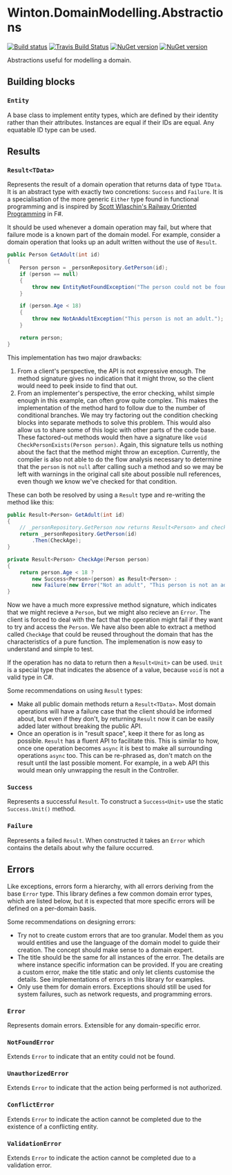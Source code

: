 # Winton.DomainModelling.Abstractions

[![Build status](https://ci.appveyor.com/api/projects/status/7mba8m947ed603r1?svg=true)](https://ci.appveyor.com/project/wintoncode/winton-domainmodelling-abstractions/branch/master)
[![Travis Build Status](https://travis-ci.org/wintoncode/Winton.DomainModelling.Abstractions.svg?branch=master)](https://travis-ci.org/wintoncode/Winton.DomainModelling.Abstractions)
[![NuGet version](https://img.shields.io/nuget/v/Winton.DomainModelling.Abstractions.svg)](https://www.nuget.org/packages/Winton.DomainModelling.Abstractions)
[![NuGet version](https://img.shields.io/nuget/vpre/Winton.DomainModelling.Abstractions.svg)](https://www.nuget.org/packages/Winton.DomainModelling.Abstractions)

Abstractions useful for modelling a domain.

## Building blocks

### `Entity`

A base class to implement entity types, which are defined by their identity rather than their attributes. 
Instances are equal if their IDs are equal. Any equatable ID type can be used.

## Results

### `Result<TData>` 

Represents the result of a domain operation that returns data of type `TData`. It is an abstract type with exactly two concretions: `Success` and `Failure`. It is a specialisation of the more generic `Either` type found in functional programming and is inspired by [Scott Wlaschin's Railway Oriented Programming](https://fsharpforfunandprofit.com/rop/) in F#.

It should be used whenever a domain operation may fail, but where that failure mode is a known part of the domain model. For example, consider a domain operation that looks up an adult written without the use of `Result`.

```csharp
public Person GetAdult(int id)
{
    Person person = _personRepository.GetPerson(id);
    if (person == null)
    {
        throw new EntityNotFoundException("The person could not be found.");
    }

    if (person.Age < 18)
    {
        throw new NotAnAdultException("This person is not an adult.");
    }

    return person;
}
```

This implementation has two major drawbacks:
1) From a client's perspective, the API is not expressive enough. The method signature gives no indication that it might throw, so the client would need to peek inside to find that out.
2) From an implementer's perspective, the error checking, whilst simple enough in this example, can often grow quite complex. This makes the implementation of the method hard to follow due to the number of conditional branches. We may try factoring out the condition checking blocks into separate methods to solve this problem. This would also allow us to share some of this logic with other parts of the code base. These factored-out methods would then have a signature like `void CheckPersonExists(Person person)`. Again, this signature tells us nothing about the fact that the method might throw an exception. Currently, the compiler is also not able to do the flow analysis necessary to determine that the `person` is not `null` after calling such a method and so we may be left with warnings in the original call site about possible null references, even though we know we've checked for that condition.

These can both be resolved by using a `Result` type and re-writing the method like this:

```csharp
public Result<Person> GetAdult(int id)
{
    // _personRepository.GetPerson now returns Result<Person> and checks that it exists
    return _personRepository.GetPerson(id)
        .Then(CheckAge);
}

private Result<Person> CheckAge(Person person)
{
    return person.Age < 18 ?
        new Success<Person>(person) as Result<Person> :
        new Failure(new Error("Not an adult", "This person is not an adult."));
}
```

Now we have a much more expressive method signature, which indicates that we might recieve a `Person`, but we might also recieve an `Error`. The client is forced to deal with the fact that the operation might fail if they want to try and access the `Person`. We have also been able to extract a method called `CheckAge` that could be reused throughout the domain that has the characteristics of a pure function. The implemenation is now easy to understand and simple to test.

If the operation has no data to return then a `Result<Unit>` can be used. `Unit` is a special type that indicates the absence of a value, because `void` is not a valid type in C#.

Some recommendations on using `Result` types: 
* Make all public domain methods return a `Result<TData>`. Most domain operations will have a failure case that the client should be informed about, but even if they don't, by returning `Result` now it can be easily added later without breaking the public API.
* Once an operation is in "result space", keep it there for as long as possible. `Result` has a fluent API to facilitate this. This is similar to how, once one operation becomes `async` it is best to make all surrounding operations `async` too. This can be re-phrased as, don't match on the result until the last possible moment. For example, in a web API this would mean only unwrapping the result in the Controller.

### `Success`

Represents a successful `Result`. To construct a `Success<Unit>` use the static `Success.Unit()` method.

### `Failure`

Represents a failed `Result`. When constructed it takes an `Error` which contains the details about why the failure occurred.

## Errors

Like exceptions, errors form a hierarchy, with all errors deriving from the base `Error` type. This library defines a few common domain error types, which are listed below, but it is expected that more specific errors will be defined on a per-domain basis.

Some recommendations on designing errors:
* Try not to create custom errors that are too granular. Model them as you would entities and use the language of the domain model to guide their creation. The concept should make sense to a domain expert.
* The title should be the same for all instances of the error. The details are where instance specific information can be provided. If you are creating a custom error, make the title static and only let clients customise the details. See implementations of errors in this library for examples. 
* Only use them for domain errors. Exceptions should still be used for system failures, such as network requests, and programming errors.

### `Error`

Represents domain errors. Extensible for any domain-specific error.

### `NotFoundError`

Extends `Error` to indicate that an entity could not be found.

### `UnauthorizedError`

Extends `Error` to indicate that the action being performed is not authorized.

### `ConflictError`

Extends `Error` to indicate the action cannot be completed due to the existence of a conflicting entity.

### `ValidationError`

Extends `Error` to indicate the action cannot be completed due to a validation error.
